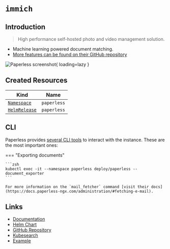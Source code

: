 # `immich`

## Introduction

> High performance self-hosted photo and video management solution.

- Machine learning powered document matching.
- [More features can be found on their GitHub repository](https://github.com/paperless-ngx/paperless-ngx#features)

![Paperless screenshot](/assets/paperless.png){ loading=lazy }

## Created Resources

| Kind                                | Name                       |
| ----------------------------------- | -------------------------- |
| [`Namespace`][ref-namespace]        | `paperless`                |
| [`HelmRelease`][ref-helm-release]   | `paperless`                |

[ref-namespace]: https://kubernetes.io/docs/reference/kubernetes-api/cluster-resources/namespace-v1/
[ref-helm-release]: https://fluxcd.io/docs/components/helm/helmreleases/

## CLI

Paperless provides [several CLI tools](https://docs.paperless-ngx.com/administration/#management-commands) to interact with the instance. These are the most important ones:

=== "Exporting documents"

    ```zsh
    kubectl exec -it --namespace paperless deploy/paperless -- document_exporter
    ```

    For more information on the `mail_fetcher` command [visit their docs](https://docs.paperless-ngx.com/administration/#fetching-e-mail).

## Links

- [Documentation](https://immich.app/docs/overview/introduction)
- [Helm Chart](https://charts.pascaliske.dev/charts/paperless/)
- [GitHub Repository](https://github.com/immich-app/immich)
- [Kubesearch](https://kubesearch.dev/hr/ghcr.io-bjw-s-helm-app-template-immich)
- [Example](https://github.com/szinn/k8s-homelab/blob/main/kubernetes/main/apps/media/immich/app/helm-release.yaml)
